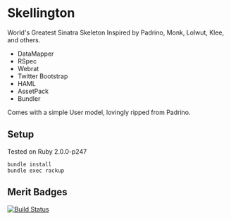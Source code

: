 # Skellington

World's Greatest Sinatra Skeleton
Inspired by Padrino, Monk, Lolwut, Klee, and others.

- DataMapper
- RSpec
- Webrat
- Twitter Bootstrap
- HAML
- AssetPack
- Bundler

Comes with a simple User model, lovingly ripped from Padrino.

## Setup

Tested on Ruby 2.0.0-p247

```
bundle install
bundle exec rackup
```

## Merit Badges

[![Build
Status](https://travis-ci.org/audy/skellington.png?branch=master)](https://travis-ci.org/audy/skellington)
